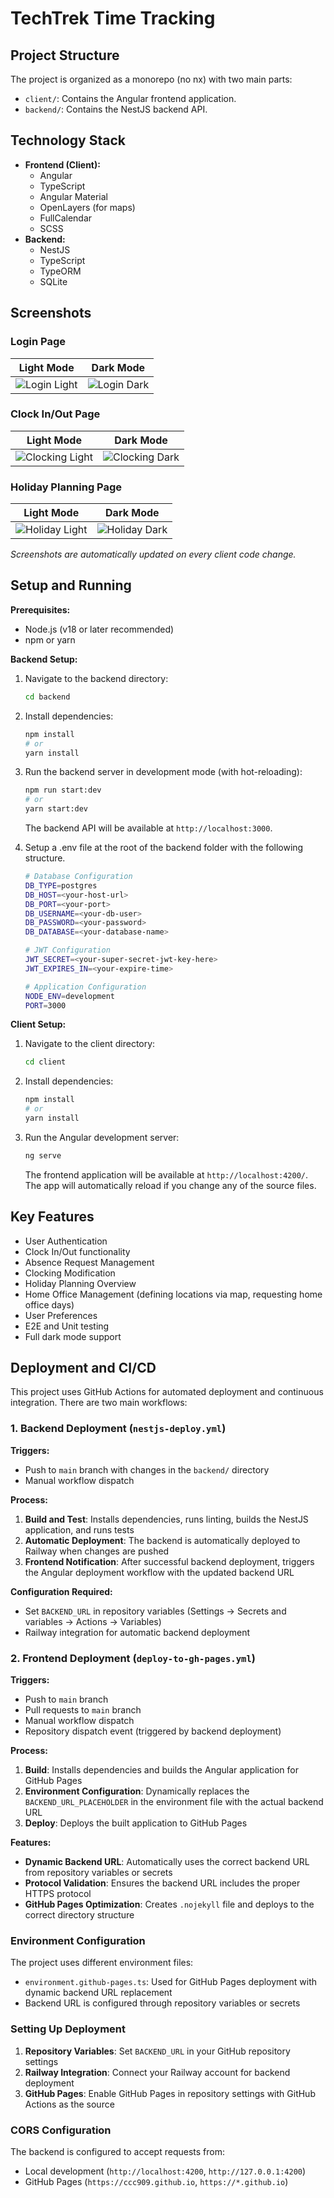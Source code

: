 # TechTrek Time Tracking

## Project Structure

The project is organized as a monorepo (no nx) with two main parts:

-   `client/`: Contains the Angular frontend application.
-   `backend/`: Contains the NestJS backend API.

## Technology Stack

-   **Frontend (Client):**
    -   Angular
    -   TypeScript
    -   Angular Material
    -   OpenLayers (for maps)
    -   FullCalendar
    -   SCSS
-   **Backend:**
    -   NestJS
    -   TypeScript
    -   TypeORM
    -   SQLite





## Screenshots

### Login Page
| Light Mode | Dark Mode |
|------------|-----------|
| ![Login Light](screenshots/login-light.png) | ![Login Dark](screenshots/login-dark.png) |

### Clock In/Out Page
| Light Mode | Dark Mode |
|------------|-----------|
| ![Clocking Light](screenshots/clocking-light.png) | ![Clocking Dark](screenshots/clocking-dark.png) |

### Holiday Planning Page
| Light Mode | Dark Mode |
|------------|-----------|
| ![Holiday Light](screenshots/holiday-light.png) | ![Holiday Dark](screenshots/holiday-dark.png) |

*Screenshots are automatically updated on every client code change.*


## Setup and Running

**Prerequisites:**

-   Node.js (v18 or later recommended)
-   npm or yarn

**Backend Setup:**

1.  Navigate to the backend directory:
    ```bash
    cd backend
    ```
2.  Install dependencies:
    ```bash
    npm install
    # or
    yarn install
    ```
3.  Run the backend server in development mode (with hot-reloading):
    ```bash
    npm run start:dev
    # or
    yarn start:dev
    ```
    The backend API will be available at `http://localhost:3000`.

4.  Setup a .env file at the root of the backend folder with the following structure.
    ```bash
    # Database Configuration
    DB_TYPE=postgres
    DB_HOST=<your-host-url>
    DB_PORT=<your-port>
    DB_USERNAME=<your-db-user>
    DB_PASSWORD=<your-password>
    DB_DATABASE=<your-database-name>

    # JWT Configuration
    JWT_SECRET=<your-super-secret-jwt-key-here>
    JWT_EXPIRES_IN=<your-expire-time>

    # Application Configuration
    NODE_ENV=development
    PORT=3000
    ```

**Client Setup:**

1.  Navigate to the client directory:
    ```bash
    cd client
    ```
2.  Install dependencies:
    ```bash
    npm install
    # or
    yarn install
    ```
3.  Run the Angular development server:
    ```bash
    ng serve
    ```
    The frontend application will be available at `http://localhost:4200/`. The app will automatically reload if you change any of the source files.

## Key Features

-   User Authentication
-   Clock In/Out functionality
-   Absence Request Management
-   Clocking Modification
-   Holiday Planning Overview
-   Home Office Management (defining locations via map, requesting home office days)
-   User Preferences
-   E2E and Unit testing
-   Full dark mode support

## Deployment and CI/CD

This project uses GitHub Actions for automated deployment and continuous integration. There are two main workflows:

### 1. Backend Deployment (`nestjs-deploy.yml`)

**Triggers:**
- Push to `main` branch with changes in the `backend/` directory
- Manual workflow dispatch

**Process:**
1. **Build and Test**: Installs dependencies, runs linting, builds the NestJS application, and runs tests
2. **Automatic Deployment**: The backend is automatically deployed to Railway when changes are pushed
3. **Frontend Notification**: After successful backend deployment, triggers the Angular deployment workflow with the updated backend URL

**Configuration Required:**
- Set `BACKEND_URL` in repository variables (Settings → Secrets and variables → Actions → Variables)
- Railway integration for automatic backend deployment

### 2. Frontend Deployment (`deploy-to-gh-pages.yml`)

**Triggers:**
- Push to `main` branch
- Pull requests to `main` branch
- Manual workflow dispatch
- Repository dispatch event (triggered by backend deployment)

**Process:**
1. **Build**: Installs dependencies and builds the Angular application for GitHub Pages
2. **Environment Configuration**: Dynamically replaces the `BACKEND_URL_PLACEHOLDER` in the environment file with the actual backend URL
3. **Deploy**: Deploys the built application to GitHub Pages

**Features:**
- **Dynamic Backend URL**: Automatically uses the correct backend URL from repository variables or secrets
- **Protocol Validation**: Ensures the backend URL includes the proper HTTPS protocol
- **GitHub Pages Optimization**: Creates `.nojekyll` file and deploys to the correct directory structure

### Environment Configuration

The project uses different environment files:
- `environment.github-pages.ts`: Used for GitHub Pages deployment with dynamic backend URL replacement
- Backend URL is configured through repository variables or secrets

### Setting Up Deployment

1. **Repository Variables**: Set `BACKEND_URL` in your GitHub repository settings
2. **Railway Integration**: Connect your Railway account for backend deployment
3. **GitHub Pages**: Enable GitHub Pages in repository settings with GitHub Actions as the source

### CORS Configuration

The backend is configured to accept requests from:
- Local development (`http://localhost:4200`, `http://127.0.0.1:4200`)
- GitHub Pages (`https://ccc909.github.io`, `https://*.github.io`)

